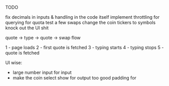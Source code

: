 TODO

fix decimals in inputs & handling in the code itself
implement throttling for querying for quota
test a few swaps
change the coin tickers to symbols
knock out the UI shit

quote -> type -> quote -> swap flow

1 - page loads
2 - first quote is fetched
3 - typing starts
4 - typing stops
5 - quote is fetched


UI wise:

- large number input for input
- make the coin select show for output too
good padding for